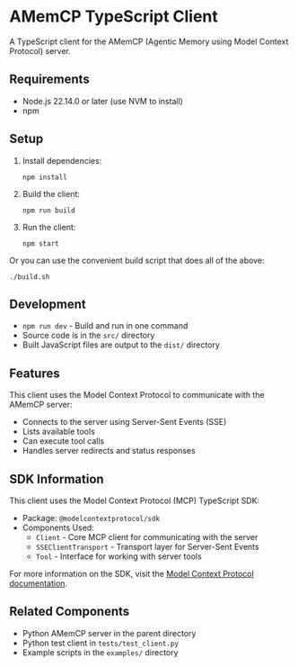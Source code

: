 # AMemCP TypeScript Client

A TypeScript client for the AMemCP (Agentic Memory using Model Context Protocol) server.

## Requirements

- Node.js 22.14.0 or later (use NVM to install)
- npm

## Setup

1. Install dependencies:
   ```
   npm install
   ```

2. Build the client:
   ```
   npm run build
   ```

3. Run the client:
   ```
   npm start
   ```

Or you can use the convenient build script that does all of the above:
```
./build.sh
```

## Development

- `npm run dev` - Build and run in one command
- Source code is in the `src/` directory
- Built JavaScript files are output to the `dist/` directory

## Features

This client uses the Model Context Protocol to communicate with the AMemCP server:

- Connects to the server using Server-Sent Events (SSE)
- Lists available tools
- Can execute tool calls
- Handles server redirects and status responses

## SDK Information

This client uses the Model Context Protocol (MCP) TypeScript SDK:

- Package: `@modelcontextprotocol/sdk`
- Components Used:
  - `Client` - Core MCP client for communicating with the server
  - `SSEClientTransport` - Transport layer for Server-Sent Events
  - `Tool` - Interface for working with server tools

For more information on the SDK, visit the [Model Context Protocol documentation](https://github.com/Chainlit/model-context-protocol).

## Related Components

- Python AMemCP server in the parent directory
- Python test client in `tests/test_client.py`
- Example scripts in the `examples/` directory
